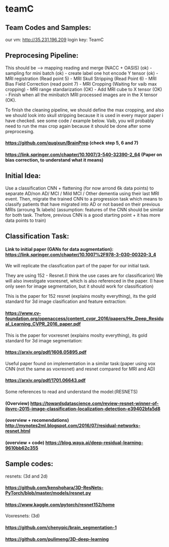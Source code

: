 # teamC

## Team Codes and Samples:
our vm: http://35.231.196.209
login key: TeamC

## Preprocesing Pipeline:

This should be --> mapping reading and merge (NACC + OASIS) (ok) - sampling for mini batch (ok) - create label one hot encode Y tensor (ok) - MRI registration (Read point 5) - MRI Skull Stripping (Read Point 6) - MRI Bias Field Correction (read point 7) - MRI Cropping (Waiting for vaib max cropping) - MRI range standarization (OK) - Add MRI cube to X tensor (OK) - Finish when all the minibatch MRI processed images are in the X tensor (OK).

To finish the cleaning pipeline, we should define the max cropping, and also we should look into skull stripping because it is used in every mayor paper i have checked. see some code / example below. Vaib, you will probably need to run the max crop again because it should be done after some preprocesing.

#### https://github.com/quqixun/BrainPrep (check step 5, 6 and 7)

#### https://link.springer.com/chapter/10.1007/3-540-32390-2_64 (Paper on bias correction, to understand what it means)

## Initial Idea:

Use a classification CNN + flattening (for now arrond 6k data points) to separate AD/non AD/ MCI / Mild MCI / Other dementia using their last MRI event. Then, migrate the trained CNN to a progression task which means to classify patients that have migrated into AD or not based on their previous MRIs (arroung 1k labels) (assumption: features of the CNN should be similar for both task. Thefore, previous CNN is a good starting point + it has more data points to train)

## Classification Task:

#### Link to initial paper (GANs for data augmentation): https://link.springer.com/chapter/10.1007%2F978-3-030-00320-3_4

We will replicate the classfication part of the paper for our initial task.

They are using 152 - Resnet.(I think the use cases are for classificarion)
We will also investigate voxresnet, which is also referenced in the paper. (I have only seen for image segmentation, but it should work for classification)

This is the paper for 152 resnet (explains moslty everything), its the gold standard for 3d image clasification and feature extraction: 

#### https://www.cv-foundation.org/openaccess/content_cvpr_2016/papers/He_Deep_Residual_Learning_CVPR_2016_paper.pdf

This is the paper for voxresnet (explains moslty everything), its gold standard for 3d image segmentation: 

#### https://arxiv.org/pdf/1608.05895.pdf

Useful paper found on implementation in a similar task:(paper using vox CNN (not the same as voxresnet) and resnet compared for MRI and AD)
#### https://arxiv.org/pdf/1701.06643.pdf

Some references to read and understand the model:(RESNETS)
#### (Overview) https://towardsdatascience.com/review-resnet-winner-of-ilsvrc-2015-image-classification-localization-detection-e39402bfa5d8
#### (overview + recomendations) http://mynotes2ml.blogspot.com/2016/07/residual-networks-resnet.html
#### (overview + code) https://blog.waya.ai/deep-residual-learning-9610bb62c355

## Sample codes:

resnets: (3d and 2d)

#### https://github.com/kenshohara/3D-ResNets-PyTorch/blob/master/models/resnet.py
#### https://www.kaggle.com/pytorch/resnet152/home

Voxresnets: (3d)

#### https://github.com/chenypic/brain_segmentation-1
#### https://github.com/pulimeng/3D-deep-learning
